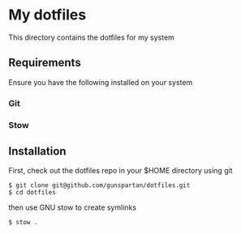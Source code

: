 # My dotfiles

This directory contains the dotfiles for my system

## Requirements

Ensure you have the following installed on your system

### Git

### Stow

## Installation

First, check out the dotfiles repo in your $HOME directory using git
```
$ git clone git@github.com/gunspartan/dotfiles.git
$ cd dotfiles
```

then use GNU stow to create symlinks
```
$ stow .
```
